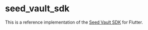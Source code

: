 # seed_vault_sdk

This is a reference implementation of the [Seed Vault SDK][guide] for Flutter.

[guide]: https://github.com/solana-mobile/seed-vault-sdk/blob/main/docs/integration_guide.md
